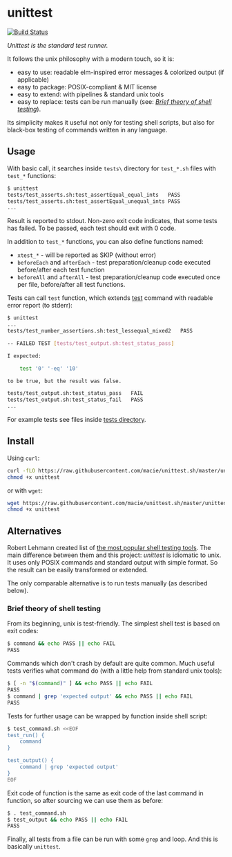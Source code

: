 # unittest

[![Build Status](https://dl.circleci.com/status-badge/img/gh/macie/unittest.sh/tree/master.svg?style=shield)](https://dl.circleci.com/status-badge/redirect/gh/macie/unittest.sh/tree/master)

_Unittest is the standard test runner._

It follows the unix philosophy with a modern touch, so it is:

- easy to use: readable elm-inspired error messages & colorized output (if applicable)
- easy to package: POSIX-compliant & MIT license
- easy to extend: with pipelines & standard unix tools
- easy to replace: tests can be run manually (see: _[Brief theory of shell testing](#brief-theory-of-shell-testing)_).

Its simplicity makes it useful not only for testing shell scripts, but also for black-box testing of commands written
in any language.

## Usage

With basic call, it searches inside `tests\` directory for `test_*.sh` files with `test_*` functions:

```bash
$ unittest
tests/test_asserts.sh:test_assertEqual_equal_ints	PASS
tests/test_asserts.sh:test_assertEqual_unequal_ints	PASS
...
```

Result is reported to stdout. Non-zero exit code indicates, that some tests has failed. To be passed,
each test should exit with 0 code.

In addition to `test_*` functions, you can also define functions named:

- `xtest_*` - will be reported as SKIP (without error)
- `beforeEach` and `afterEach` - test preparation/cleanup code executed before/after each test function
- `beforeAll` and `afterAll` - test preparation/cleanup code executed once per file, before/after all test functions.

Tests can call `test` function, which extends [test](https://pubs.opengroup.org/onlinepubs/9699919799/utilities/test.html)
command with readable error report (to stderr):

```bash
$ unittest
...
tests/test_number_assertions.sh:test_lessequal_mixed2	PASS

-- FAILED TEST [tests/test_output.sh:test_status_pass]

I expected:

    test '0' '-eq' '10'

to be true, but the result was false.

tests/test_output.sh:test_status_pass	FAIL
tests/test_output.sh:test_status_fail	PASS
...
```

For example tests see files inside [tests directory](./tests).

## Install

Using `curl`:
```bash
curl -fLO https://raw.githubusercontent.com/macie/unittest.sh/master/unittest
chmod +x unittest
```

or with `wget`:

```bash
wget https://raw.githubusercontent.com/macie/unittest.sh/master/unittest
chmod +x unittest
```

## Alternatives

Robert Lehmann created list of [the most popular shell testing tools](https://github.com/lehmannro/assert.sh#related-projects).
The main difference between them and this project: _unittest_ is idiomatic to unix. It uses only POSIX commands
and standard output with simple format. So the result can be easily transformed or extended.

The only comparable alternative is to run tests manually (as described below).

### Brief theory of shell testing

From its beginning, unix is test-friendly. The simplest shell test is based on exit codes:

```bash
$ command && echo PASS || echo FAIL
PASS
```

Commands which don't crash by default are quite common. Much useful tests verifies what command do (with
a little help from standard unix tools):

```bash
$ [ -n "$(command)" ] && echo PASS || echo FAIL
PASS
$ command | grep 'expected output' && echo PASS || echo FAIL
PASS
```

Tests for further usage can be wrapped by function inside shell script:

```bash
$ test_command.sh <<EOF
test_run() {
    command
}

test_output() {
    command | grep 'expected output'
}
EOF
```

Exit code of function is the same as exit code of the last command in function, so after sourcing we can use them as before:

```bash
$ . test_command.sh
$ test_output && echo PASS || echo FAIL
PASS
```

Finally, all tests from a file can be run with some `grep` and loop. And this is basically `unittest`.

